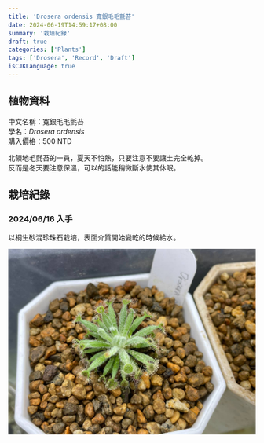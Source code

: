 ```yaml
---
title: 'Drosera ordensis 寬銀毛毛氈苔'
date: 2024-06-19T14:59:17+08:00
summary: '栽培紀錄'
draft: true
categories: ['Plants']
tags: ['Drosera', 'Record', 'Draft']
isCJKLanguage: true
---
```


## 植物資料

中文名稱：寬銀毛毛氈苔  
學名：*Drosera ordensis*  
購入價格：500 NTD

北領地毛氈苔的一員，夏天不怕熱，只要注意不要讓土完全乾掉。  
反而是冬天要注意保溫，可以的話能稍微斷水使其休眠。

## 栽培紀錄

### 2024/06/16 入手

以桐生砂混珍珠石栽培，表面介質開始變乾的時候給水。  

![2024-06-16](./images/2024-06-16.jpg)
